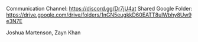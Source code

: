 Communication Channel: https://discord.gg/Dr7jU4at
Shared Google Folder: https://drive.google.com/drive/folders/1nGN5eugkkD60EATT8uIWbhy8Uw9e3N7E

Joshua Martenson, Zayn Khan
